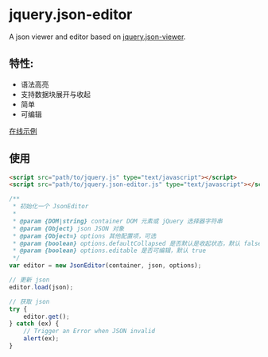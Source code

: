 # jquery.json-editor
A json viewer and editor based on [jquery.json-viewer](https://github.com/abodelot/jquery.json-viewer).

## 特性:

* 语法高亮
* 支持数据块展开与收起
* 简单
* 可编辑

[在线示例](https://dblate.github.io/jquery.json-editor/)

## 使用

```html
<script src="path/to/jquery.js" type="text/javascript"></script>
<script src="path/to/jquery.json-editor.js" type="text/javascript"></script>
```

```javascript
/**
 * 初始化一个 JsonEditor
 *
 * @param {DOM|string} container DOM 元素或 jQuery 选择器字符串
 * @param {Object} json JSON 对象
 * @param {Object=} options 其他配置项，可选
 * @param {boolean} options.defaultCollapsed 是否默认是收起状态，默认 false
 * @param {boolean} options.editable 是否可编辑，默认 true
 */
var editor = new JsonEditor(container, json, options);

// 更新 json
editor.load(json);

// 获取 json
try {
    editor.get();
} catch (ex) {
    // Trigger an Error when JSON invalid
    alert(ex);
}
```
